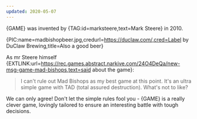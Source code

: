 ```yaml
---
updated: 2020-05-07
---
```


{GAME} was invented by {TAG:id=marksteere,text=Mark Steere} in 2010.

{PIC:name=madbishopbeer.jpg,credurl=https://duclaw.com/,cred=Label by DuClaw Brewing,title=Also a good beer}

As mr Steere himself {EXTLINK:url=https://rec.games.abstract.narkive.com/24O4DeQa/new-msg-game-mad-bishops,text=said about the game}:

> I can't rule out Mad Bishops as my best game at this point. It's an ultra simple game with TAD (total assured destruction). What's not to like?

We can only agree! Don't let the simple rules fool you - {GAME} is a really clever game, lovingly tailored to ensure an interesting battle with tough decisions.
